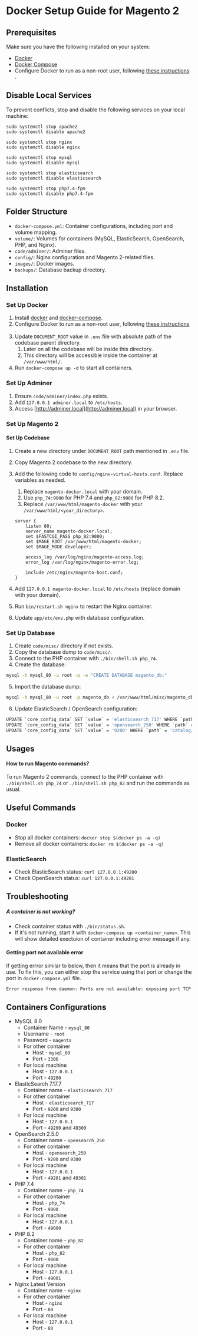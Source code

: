 # Docker Setup Guide for Magento 2

## Prerequisites

Make sure you have the following installed on your system:

- [Docker](https://docs.docker.com/engine/installation/)
- [Docker Compose](https://docs.docker.com/compose/install/)
- Configure Docker to run as a non-root user,
  following [these instructions](https://docs.docker.com/engine/install/linux-postinstall/#manage-docker-as-a-non-root-user)
  .

## Disable Local Services

To prevent conflicts, stop and disable the following services on your local machine:

```shell
sudo systemctl stop apache2
sudo systemctl disable apache2

sudo systemctl stop nginx
sudo systemctl disable nginx

sudo systemctl stop mysql
sudo systemctl disable mysql

sudo systemctl stop elasticsearch
sudo systemctl disable elasticsearch

sudo systemctl stop php7.4-fpm
sudo systemctl disable php7.4-fpm
```

## Folder Structure

- `docker-compose.yml`: Container configurations, including port and volume mapping.
- `volume/`: Volumes for containers (MySQL, ElasticSearch, OpenSearch, PHP, and Nginx).
- `code/adminer/`: Adminer files.
- `config/`: Nginx configuration and Magento 2-related files.
- `images/`: Docker images.
- `backups/`: Database backup directory.

## Installation

### Set Up Docker

1. Install [docker](https://docs.docker.com/engine/installation/)
   and [docker-compose](https://docs.docker.com/compose/install/).
2. Configure Docker to run as a non-root user,
   following [these instructions](https://docs.docker.com/engine/install/linux-postinstall/#manage-docker-as-a-non-root-user)
   .
3. Update `DOCUMENT_ROOT` value in `.env` file with absolute path of the codebase parent directory.
    1. Later on all the codebase will be inside this directory.
    2. This directory will be accessible inside the container at `/var/www/html/`.
4. Run `docker-compose up -d` to start all containers.

### Set Up Adminer

1. Ensure `code/adminer/index.php` exists.
2. Add `127.0.0.1 adminer.local` to `/etc/hosts`.
3. Access [http://adminer.local](http://adminer.local) in your browser.

### Set Up Magento 2

#### Set Up Codebase

1. Create a new directory under `DOCUMENT_ROOT` path mentioned in `.env` file.
2. Copy Magento 2 codebase to the new directory.
3. Add the following code to `config/nginx-virtual-hosts.conf`. Replace variables as needed.
   1. Replace `magento-docker.local` with your domain.
   2. Use `php_74:9000` for PHP 7.4 and `php_82:9000` for PHP 8.2.
   3. Replace `/var/www/html/magento-docker` with your `/var/www/html/<your_directory>`.

    ```nginx
    server {
        listen 80;
        server_name magento-docker.local;
        set $FASTCGI_PASS php_82:9000;
        set $MAGE_ROOT /var/www/html/magento-docker;
        set $MAGE_MODE developer;
    
        access_log /var/log/nginx/magento-access.log;
        error_log /var/log/nginx/magento-error.log;
    
        include /etc/nginx/magento-host.conf;
    }
    ```

4. Add `127.0.0.1 magento-docker.local` to `/etc/hosts` (replace domain with your domain).
5. Run `bin/restart.sh nginx` to restart the Nginx container.
6. Update `app/etc/env.php` with database configuration.

### Set Up Database

1. Create `code/misc/` directory if not exists.
2. Copy the database dump to `code/misc/`.
3. Connect to the PHP container with `./bin/shell.sh php_74`.
4. Create the database:

```bash
mysql -h mysql_80 -u root -p -e "CREATE DATABASE magento_db;"
```

5. Import the database dump:

```bash
mysql -h mysql_80 -u root -p magento_db < /var/www/html/misc/magento_db.sql
```

6. Update ElasticSearch / OpenSearch configuration:

```bash
UPDATE `core_config_data` SET `value` = 'elasticsearch_717' WHERE `path` = 'catalog/search/elasticsearch7_server_hostname'; # for ElasticSearch
UPDATE `core_config_data` SET `value` = 'opensearch_250' WHERE `path` = 'catalog/search/elasticsearch7_server_hostname'; # for OpenSearch
UPDATE `core_config_data` SET `value` = '9200' WHERE `path` = 'catalog/search/elasticsearch7_server_port';
```

## Usages

#### How to run Magento commands?

To run Magento 2 commands, connect to the PHP container with `./bin/shell.sh php_74` or `./bin/shell.sh php_82` and run
the commands as usual.

## Useful Commands

### Docker

- Stop all docker containers: `docker stop $(docker ps -a -q)`
- Remove all docker containers: `docker rm $(docker ps -a -q)`

### ElasticSearch

- Check ElasticSearch status: `curl 127.0.0.1:49200`
- Check OpenSearch status: `curl 127.0.0.1:49201`

## Troubleshooting

##### A container is not working?
- Check container status with `./bin/status.sh`.
- If it's not running, start it with `docker-compose up <container_name>`. This will show detailed exectuion of container including error message if any.

#### Getting port not available error
If getting errror similar to below, then it means that the port is already in use. To fix this, you can either stop the
service using that port or change the port in `docker-compose.yml` file.

```bash
Error response from daemon: Ports are not available: exposing port TCP 0.0.0.0:80 -> 0.0.0.0:0: listen tcp 0.0.0.0:80: bind: address already in use
```

## Containers Configurations

- MySQL 8.0
    - Container Name - `mysql_80`
    - Username - `root`
    - Password - `magento`
    - For other container
        - Host - `mysql_80`
        - Port - `3306`
    - For local machine
        - Host - `127.0.0.1`
        - Port - `49200`
- ElasticSearch 7.17.7
    - Container name - `elasticsearch_717`
    - For other container
        - Host - `elasticsearch_717`
        - Port - `9200` and `9300`
    - For local machine
        - Host - `127.0.0.1`
        - Port - `49200` and `49300`
- OpenSearch 2.5.0
    - Container name - `opensearch_250`
    - For other container
        - Host - `opensearch_250`
        - Port - `9200` and `9300`
    - For local machine
        - Host - `127.0.0.1`
        - Port - `49201` and `49301`
- PHP 7.4
    - Container name - `php_74`
    - For other container
        - Host - `php_74`
        - Port - `9000`
    - For local machine
        - Host - `127.0.0.1`
        - Port - `49000`
- PHP 8.2
    - Container name - `php_82`
    - For other container
        - Host - `php_82`
        - Port - `9000`
    - For local machine
        - Host - `127.0.0.1`
        - Port - `49001`
- Nginx Latest Version
    - Container name - `nginx`
    - For other container
        - Host - `nginx`
        - Port - `80`
    - For local machine
        - Host - `127.0.0.1`
        - Port - `80`